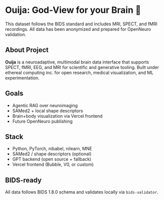 # Ouija: God-View for your Brain 🧠

This dataset follows the BIDS standard and includes MRI, SPECT, and fMRI recordings. All data has been anonymized and prepared for OpenNeuro validation.

## About Project

**Ouija** is a neuroadaptive, multimodal brain data interface that supports SPECT, fMRI, EEG, and MRI for scientific and generative tooling. Built under ethereal computing inc. for open research, medical visualization, and ML experimentation.


## Goals

- Agentic RAG over neuroimaging
- SAMed2 + local shape descriptors
- Brain+body visualization via Vercel frontend
- Future OpenNeuro publishing

## Stack

- Python, PyTorch, nibabel, nilearn, MNE
- SAMed2 / shape descriptors (optional)
- GPT backend (open source + fallback)
- Vercel frontend (Bubble, V0, or custom)

## BIDS-ready 

All data follows BIDS 1.8.0 schema and validates locally via `bids-validator`.